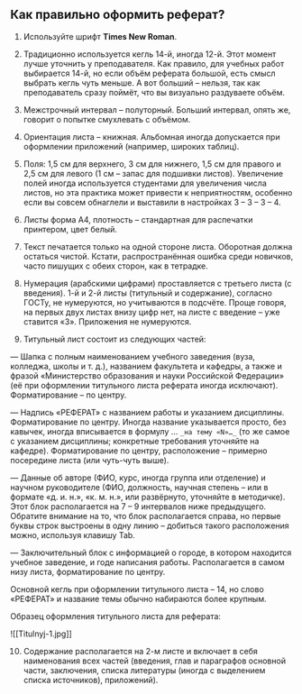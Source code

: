 ## Как правильно оформить реферат?

1. Используйте шрифт **Times New Roman**.

2. Традиционно используется кегль 14-й, иногда 12-й. Этот момент лучше уточнить у преподавателя. Как правило, для учебных работ выбирается 14-й, но если объём реферата большой, есть смысл выбрать кегль чуть меньше. А вот больший – нельзя, так как преподаватель сразу поймёт, что вы визуально раздуваете объём.

3. Межстрочный интервал – полуторный. Больший интервал, опять же, говорит о попытке смухлевать с объёмом.

4. Ориентация листа – книжная. Альбомная иногда допускается при оформлении приложений (например, широких таблиц).

5. Поля: 1,5 см для верхнего, 3 см для нижнего, 1,5 см для правого и 2,5 см для левого (1 см – запас для подшивки листов). Увеличение полей иногда используется студентами для увеличения числа листов, но эта практика может привести к неприятностям, особенно если вы совсем обнаглели и выставили в настройках 3 – 3 – 3 – 4.

6. Листы форма А4, плотность – стандартная для распечатки принтером, цвет белый.

7. Текст печатается только на одной стороне листа. Оборотная должна остаться чистой. Кстати, распространённая ошибка среди новичков, часто пишущих с обеих сторон, как в тетрадке.

8. Нумерация (арабскими цифрами) проставляется с третьего листа (с введения). 1-й и 2-й листы (титульный и содержание), согласно ГОСТу, не нумеруются, но учитываются в подсчёте. Проще говоря, на первых двух листах внизу цифр нет, на листе с введение – уже ставится «3». Приложения не нумеруются.

9. Титульный лист состоит из следующих частей:

— Шапка с полным наименованием учебного заведения (вуза, колледжа, школы и т. д.), названием факультета и кафедры, а также и фразой «Министерство образования и науки Российской Федерации» (её при оформлении титульного листа реферата иногда исключают). Форматирование – по центру.

— Надпись «РЕФЕРАТ» с названием работы и указанием дисциплины. Форматирование по центру. Иногда название указывается просто, без кавычек, иногда вписывается в формулу … `_на тему «Ν»…_` (то же самое с указанием дисциплины; конкретные требования уточняйте на кафедре). Форматирование по центру, расположение – примерно посередине листа (или чуть-чуть выше).

— Данные об авторе (ФИО, курс, иногда группа или отделение) и научном руководителе (ФИО, должность, научная степень – или в формате «д. и. н.», «к. м. н.», или развёрнуто, уточняйте в методичке). Этот блок располагается на 7 – 9 интервалов ниже предыдущего. Обратите внимание на то, что блок располагается справа, но первые буквы строк выстроены в одну линию – добиться такого расположения можно, используя клавишу Tab.

— Заключительный блок с информацией о городе, в котором находится учебное заведение, и годе написания работы. Располагается в самом низу листа, форматирование по центру.

Основной кегль при оформлении титульного листа – 14, но слово «РЕФЕРАТ» и название темы обычно набираются более крупным.

Образец оформления титульного листа для реферата:

![[Titulnyj-1.jpg]]

10. Содержание располагается на 2-м листе и включает в себя наименования всех частей (введения, глав и параграфов основной части, заключения, списка литературы (иногда с выделением списка источников), приложений).